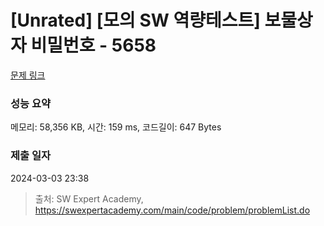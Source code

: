 # [Unrated] [모의 SW 역량테스트] 보물상자 비밀번호 - 5658 

[문제 링크](https://swexpertacademy.com/main/code/problem/problemDetail.do?contestProbId=AWXRUN9KfZ8DFAUo) 

### 성능 요약

메모리: 58,356 KB, 시간: 159 ms, 코드길이: 647 Bytes

### 제출 일자

2024-03-03 23:38



> 출처: SW Expert Academy, https://swexpertacademy.com/main/code/problem/problemList.do